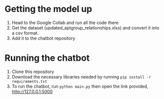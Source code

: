 # Getting the model up 
1. Head to the Google Collab and run all the code there
2. Get the dataset (updated_aptgroup_relationships.xlxs) and convert it into a csv format.
3. Add it to the chatbot repository
# Running the chatbot
1. Clone this repository
2. Download the necessary libraries needed by running `pip install -r requirements.txt`
3. To run the chatbot, run `python main.py` then open the link provided, http://127.0.0.1:5000

